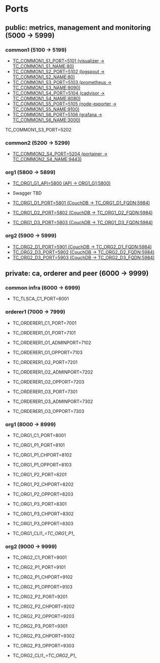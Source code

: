 # Ports

## public: metrics, management and monitoring (5000 -> 5999)

### common1 (5100 -> 5199)

* [TC_COMMON1_S1_PORT=5101 (visualizer -> TC_COMMON1_S1_NAME:80)](https://35.158.186.93:5101)
* [TC_COMMON1_S2_PORT=5102 (logspout -> TC_COMMON1_S2_NAME:80)](https://35.158.186.93:5102)
* [TC_COMMON1_S3_PORT=5103 (prometheus -> TC_COMMON1_S3_NAME:9090)](https://35.158.186.93:5103)
* [TC_COMMON1_S4_PORT=5104 (cadvisor -> TC_COMMON1_S4_NAME:8080)](https://35.158.186.93:5104)
* [TC_COMMON1_S5_PORT=5105 (node-exporter -> TC_COMMON1_S5_NAME:9100)](https://35.158.186.93:5105)
* [TC_COMMON1_S6_PORT=5106 (grafana -> TC_COMMON1_S6_NAME:3000)](https://35.158.186.93:5106)

TC_COMMON1_S3_PORT=5202

### common2 (5200 -> 5299)

* [TC_COMMON2_S4_PORT=5204 (portainer -> TC_COMMON2_S4_NAME:9443)](https://35.158.186.93:5204)

### org1 (5800 -> 5899)

* [TC_ORG1_G1_API=5800 (API -> ORG1_G1:5800)](http://35.158.186.93:5800/)
* Swagger TBD

* [TC_ORG1_D1_PORT=5801 (CouchDB -> TC_ORG1_D1_FQDN:5984)](http://35.158.186.93:5801/_utils/#login)
* [TC_ORG1_D2_PORT=5802 (CouchDB -> TC_ORG1_D2_FQDN:5984)](http://35.158.186.93:5802/_utils/#login)
* [TC_ORG1_D3_PORT=5803 (CouchDB -> TC_ORG1_D3_FQDN:5984)](http://35.158.186.93:5803/_utils/#login)

### org2 (5900 -> 5999)

* [TC_ORG2_D1_PORT=5901 (CouchDB -> TC_ORG2_D1_FQDN:5984)](http://35.158.186.93:5901/_utils/#login)
* [TC_ORG2_D3_PORT=5902 (CouchDB -> TC_ORG2_D2_FQDN:5984)](http://35.158.186.93:5902/_utils/#login)
* [TC_ORG2_D3_PORT=5903 (CouchDB -> TC_ORG2_D3_FQDN:5984)](http://35.158.186.93:5903/_utils/#login)

## private: ca, orderer and peer (6000 -> 9999)

### common infra (6000 -> 6999)

* TC_TLSCA_C1_PORT=6001

### orderer1 (7000 -> 7999)

* TC_ORDERER1_C1_PORT=7001

* TC_ORDERER1_O1_PORT=7101
* TC_ORDERER1_O1_ADMINPORT=7102
* TC_ORDERER1_O1_OPPORT=7103

* TC_ORDERER1_O2_PORT=7201
* TC_ORDERER1_O2_ADMINPORT=7202
* TC_ORDERER1_O2_OPPORT=7203

* TC_ORDERER1_O3_PORT=7301
* TC_ORDERER1_O3_ADMINPORT=7302
* TC_ORDERER1_O3_OPPORT=7303

### org1 (8000 -> 8999)

* TC_ORG1_C1_PORT=8001

* TC_ORG1_P1_PORT=8101
* TC_ORG1_P1_CHPORT=8102
* TC_ORG1_P1_OPPORT=8103

* TC_ORG1_P2_PORT=8201
* TC_ORG1_P2_CHPORT=8202
* TC_ORG1_P2_OPPORT=8203

* TC_ORG1_P3_PORT=8301
* TC_ORG1_P3_CHPORT=8302
* TC_ORG1_P3_OPPORT=8303

* TC_ORG1_CLI1_*=TC_ORG1_P1_*

### org2 (9000 -> 9999)

* TC_ORG2_C1_PORT=9001

* TC_ORG2_P1_PORT=9101
* TC_ORG2_P1_CHPORT=9102
* TC_ORG2_P1_OPPORT=9103

* TC_ORG2_P2_PORT=9201
* TC_ORG2_P2_CHPORT=9202
* TC_ORG2_P2_OPPORT=9203

* TC_ORG2_P3_PORT=9301
* TC_ORG2_P3_CHPORT=9302
* TC_ORG2_P3_OPPORT=9303

* TC_ORG2_CLI1_*=TC_ORG2_P1_*
